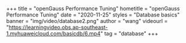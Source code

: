 +++
    title = "openGauss Performance Tuning"
    hometitle = "openGauss Performance Tuning"
    date = "2020-11-25"
    styles = "Database basics"
    banner = "img/video/database2.png"
    author = "wang"
    videourl = "https://learningvideo.obs.ap-southeast-1.myhuaweicloud.com/basicdb/6.mp4" 
    tag = "database"
+++